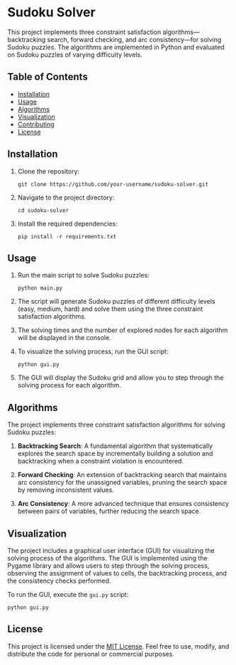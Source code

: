 # Sudoku Solver

This project implements three constraint satisfaction algorithms—backtracking search, forward checking, and arc consistency—for solving Sudoku puzzles. The algorithms are implemented in Python and evaluated on Sudoku puzzles of varying difficulty levels.

## Table of Contents

- [Installation](#installation)
- [Usage](#usage)
- [Algorithms](#algorithms)
- [Visualization](#visualization)
- [Contributing](#contributing)
- [License](#license)

## Installation

1. Clone the repository:
   ```
   git clone https://github.com/your-username/sudoku-solver.git
   ```

2. Navigate to the project directory:
   ```
   cd sudoku-solver
   ```

3. Install the required dependencies:
   ```
   pip install -r requirements.txt
   ```

## Usage

1. Run the main script to solve Sudoku puzzles:
   ```
   python main.py
   ```

2. The script will generate Sudoku puzzles of different difficulty levels (easy, medium, hard) and solve them using the three constraint satisfaction algorithms.

3. The solving times and the number of explored nodes for each algorithm will be displayed in the console.

4. To visualize the solving process, run the GUI script:
   ```
   python gui.py
   ```

5. The GUI will display the Sudoku grid and allow you to step through the solving process for each algorithm.

## Algorithms

The project implements three constraint satisfaction algorithms for solving Sudoku puzzles:

1. **Backtracking Search**: A fundamental algorithm that systematically explores the search space by incrementally building a solution and backtracking when a constraint violation is encountered.

2. **Forward Checking**: An extension of backtracking search that maintains arc consistency for the unassigned variables, pruning the search space by removing inconsistent values.

3. **Arc Consistency**: A more advanced technique that ensures consistency between pairs of variables, further reducing the search space.

## Visualization

The project includes a graphical user interface (GUI) for visualizing the solving process of the algorithms. The GUI is implemented using the Pygame library and allows users to step through the solving process, observing the assignment of values to cells, the backtracking process, and the consistency checks performed.

To run the GUI, execute the `gui.py` script:
```
python gui.py
```

## License

This project is licensed under the [MIT License](LICENSE). Feel free to use, modify, and distribute the code for personal or commercial purposes.

